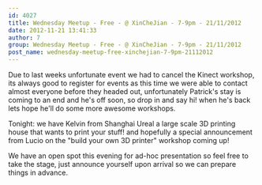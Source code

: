 ```yaml
---
id: 4027
title: Wednesday Meetup - Free - @ XinCheJian - 7-9pm - 21/11/2012
date: 2012-11-21 13:41:33
author: 7
group: Wednesday Meetup - Free - @ XinCheJian - 7-9pm - 21/11/2012
post_name: wednesday-meetup-free-xinchejian-7-9pm-21112012
---
```


Due to last weeks unfortunate event we had to cancel the Kinect workshop, its always good to register for events as this time we were able to contact almost everyone before they headed out, unfortunately Patrick's stay is coming to an end and he's off soon, so drop in and say hi! when he's back lets hope he'll do some more awesome workshops.

Tonight: we have Kelvin from Shanghai Ureal a large scale 3D printing house that wants to print your stuff! and hopefully a special announcement from Lucio on the "build your own 3D printer" workshop coming up!

We have an open spot this evening for ad-hoc presentation so feel free to take the stage, just announce yourself upon arrival so we can prepare things in advance.